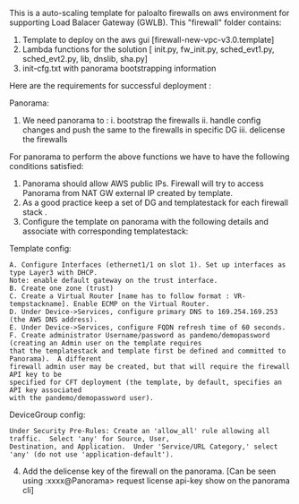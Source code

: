This is a auto-scaling template for paloalto firewalls on aws environment for supporting Load Balacer Gateway (GWLB).
This "firewall" folder contains:
1. Template to deploy on the aws gui [firewall-new-vpc-v3.0.template]
2. Lambda functions for the solution [ init.py, fw_init.py, sched_evt1.py, sched_evt2.py, lib, dnslib, sha.py]
3. init-cfg.txt with panorama bootstrapping information

Here are the requirements for successful deployment :

Panorama:
1. We need panorama to :
	i. bootstrap the firewalls 
	ii. handle config changes and push the same to the firewalls in specific DG
	iii. delicense the firewalls

For panorama to perform the above functions we have to have the following conditions satisfied:

1. Panorama should allow AWS public IPs. Firewall will try to access Panorama from NAT GW external IP created by template. 
2. As a good practice keep a set of DG and templatestack for each firewall stack .
3. Configure the template on panorama with the following details and associate with corresponding templatestack:

Template config:

	A. Configure Interfaces (ethernet1/1 on slot 1). Set up interfaces as type Layer3 with DHCP.
   	Note: enable default gateway on the trust interface.
	B. Create one zone (trust)
	C. Create a Virtual Router [name has to follow format : VR-tempstackname]. Enable ECMP on the Virtual Router.
	D. Under Device->Services, configure primary DNS to 169.254.169.253 (the AWS DNS address).
	E. Under Device->Services, configure FQDN refresh time of 60 seconds.
	F. Create administrator Username/password as pandemo/demopassword (creating an Admin user on the template requires
	that the templatestack and template first be defined and committed to Panorama).  A different
	firewall admin user may be created, but that will require the firewall API key to be
	specified for CFT deployment (the template, by default, specifies an API key associated
	with the pandemo/demopassword user).
	
DeviceGroup config:

	Under Security Pre-Rules: Create an 'allow_all' rule allowing all traffic.  Select 'any' for Source, User,
   	Destination, and Application.  Under 'Service/URL Category,' select 'any' (do not use 'application-default').

4. Add the delicense key of the firewall on the panorama. [Can be seen using :xxxx@Panorama> request license api-key show  on the panorama cli]
